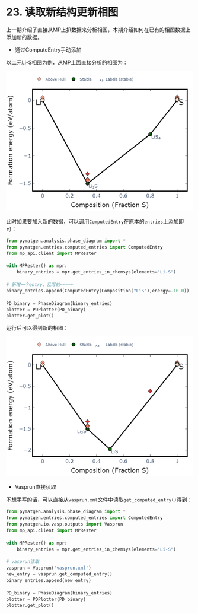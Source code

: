 # 23. 读取新结构更新相图

上一期介绍了直接从MP上扒数据来分析相图，本期介绍如何在已有的相图数据上添加新的数据。

- 通过ComputeEntry手动添加

以二元Li-S相图为例，从MP上面直接分析的相图为：

![newplot](assets/newplot-20250607102837-iy86jxx.png)

此时如果要加入新的数据，可以调用`ComputedEntry`​在原本的`entries`​上添加即可：

```python
from pymatgen.analysis.phase_diagram import *
from pymatgen.entries.computed_entries import ComputedEntry
from mp_api.client import MPRester

with MPRester() as mpr:
    binary_entries = mpr.get_entries_in_chemsys(elements="Li-S")

# 新增一个entry，乱写的~~~~~
binary_entries.append(ComputedEntry(Composition("LiS"),energy=-10.0))

PD_binary = PhaseDiagram(binary_entries)
plotter = PDPlotter(PD_binary)
plotter.get_plot()
```

运行后可以得到新的相图：

![newplot](assets/newplot-20250607103116-8zb1inb.png)

- Vasprun直接读取

不想手写的话，可以直接从`vasprun.xml`​文件中读取`get_computed_entry()`​得到：

```python
from pymatgen.analysis.phase_diagram import *
from pymatgen.entries.computed_entries import ComputedEntry
from pymatgen.io.vasp.outputs import Vasprun
from mp_api.client import MPRester

with MPRester() as mpr:
    binary_entries = mpr.get_entries_in_chemsys(elements="Li-S")

# vasprun读取
vasprun = Vasprun('vasprun.xml')
new_entry = vasprun.get_computed_entry()
binary_entries.append(new_entry)

PD_binary = PhaseDiagram(binary_entries)
plotter = PDPlotter(PD_binary)
plotter.get_plot()
```
